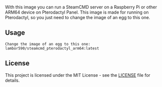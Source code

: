 With this image you can run a SteamCMD server on a Raspberry Pi or other ARM64 device on Pterodactyl Panel.
This image is made for running on Pterodactyl, so you just need to change the image of an egg to this one.


## Usage

```
Change the image of an egg to this one: lambor590/steamcmd_pterodactyl_arm64:latest
```

## License

This project is licensed under the MIT License - see the [LICENSE](LICENSE) file for details.